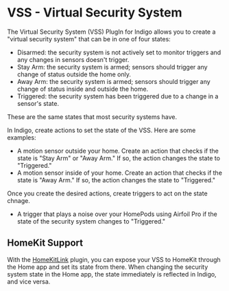 # VSS - Virtual Security System

The Virtual Security System (VSS) PlugIn for Indigo allows you to create a "virtual security system" that can be in one of four states:

- Disarmed: the security system is not actively set to monitor triggers and any changes in sensors doesn't trigger.
- Stay Arm: the security system is armed; sensors should trigger any change of status outside the home only.
- Away Arm: the security system is armed; sensors should trigger any change of status inside and outside the home.
- Triggered: the security system has been triggered due to a change in a sensor's state.

These are the same states that most security systems have.

In Indigo, create actions to set the state of the VSS. Here are some examples:

  - A motion sensor outside your home. Create an action that checks if the state is "Stay Arm" or "Away Arm." If so, the action changes the state to "Triggered."
  - A motion sensor inside of your home. Create an action that checks if the state is "Away Arm." If so, the action changes the state to "Triggered."

Once you create the desired actions, create triggers to act on the state chnage.

  - A trigger that plays a noise over your HomePods using Airfoil Pro if the state of the security system changes to "Triggered."

## HomeKit Support

With the [HomeKitLink](https://github.com/Ghawken/HomeKitLink-Siri) plugin, you can expose your VSS to HomeKit through the Home app and set its state from there. When changing the security system state in the Home app, the state immediately is reflected in Indigo, and vice versa.
